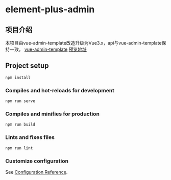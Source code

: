 # element-plus-admin
## 项目介绍
本项目由vue-admin-template改造升级为Vue3.x，api与vue-admin-template保持一致。
[vue-admin-template](https://panjiachen.gitee.io/vue-element-admin-site/zh/)
[预览地址](http://cloud.vuedata.wang/)

## Project setup
```
npm install
```

### Compiles and hot-reloads for development
```
npm run serve
```

### Compiles and minifies for production
```
npm run build
```

### Lints and fixes files
```
npm run lint
```

### Customize configuration
See [Configuration Reference](https://cli.vuejs.org/config/).
